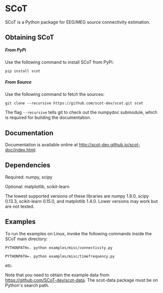 SCoT
====

SCoT is a Python package for EEG/MEG source connectivity estimation.


Obtaining SCoT
--------------

##### From PyPi

Use the following command to install SCoT from PyPi:

    pip install scot


##### From Source

Use the following command to fetch the sources:

    git clone --recursive https://github.com/scot-dev/scot.git scot

The flag `--recursive` tells git to check out the numpydoc submodule, which is required for building the documentation.


Documentation
-------------
Documentation is available online at http://scot-dev.github.io/scot-doc/index.html.


Dependencies
------------
Required: numpy, scipy

Optional: matplotlib, scikit-learn

The lowest supported versions of these libraries are numpy 1.8.0, scipy 0.13.3, scikit-learn 0.15.0, and
matplotlib 1.4.0. Lower versions may work but are not tested.


Examples
--------
To run the examples on Linux, invoke the following commands inside the SCoT main directory:

    PYTHONPATH=. python examples/misc/connectivity.py

    PYTHONPATH=. python examples/misc/timefrequency.py

etc.


Note that you need to obtain the example data from https://github.com/SCoT-dev/scot-data. The scot-data package must be on Python's search path.
